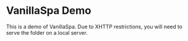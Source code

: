 # VanillaSpa Demo

This is a demo of VanillaSpa. Due to XHTTP restrictions, you will need to serve the folder on a local server.
